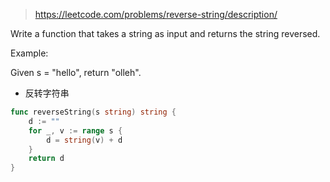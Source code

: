 > https://leetcode.com/problems/reverse-string/description/

Write a function that takes a string as input and returns the string reversed.

Example:

Given s = "hello", return "olleh".

- 反转字符串

```go
func reverseString(s string) string {
	d := ""
	for _, v := range s {
		d = string(v) + d
	}
	return d
}
```
